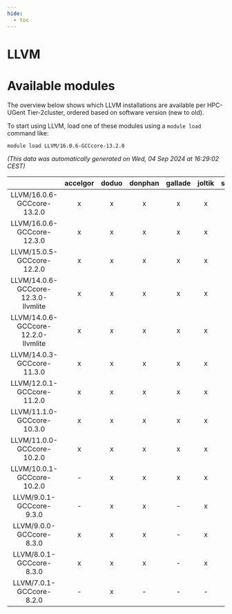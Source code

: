 ```yaml
---
hide:
  - toc
---
```


LLVM
====

# Available modules


The overview below shows which LLVM installations are available per HPC-UGent Tier-2cluster, ordered based on software version (new to old).

To start using LLVM, load one of these modules using a `module load` command like:

```shell
module load LLVM/16.0.6-GCCcore-13.2.0
```

*(This data was automatically generated on Wed, 04 Sep 2024 at 16:29:02 CEST)*  

| |accelgor|doduo|donphan|gallade|joltik|shinx|skitty|
| :---: | :---: | :---: | :---: | :---: | :---: | :---: | :---: |
|LLVM/16.0.6-GCCcore-13.2.0|x|x|x|x|x|x|x|
|LLVM/16.0.6-GCCcore-12.3.0|x|x|x|x|x|x|x|
|LLVM/15.0.5-GCCcore-12.2.0|x|x|x|x|x|x|x|
|LLVM/14.0.6-GCCcore-12.3.0-llvmlite|x|x|x|x|x|x|x|
|LLVM/14.0.6-GCCcore-12.2.0-llvmlite|x|x|x|x|x|-|x|
|LLVM/14.0.3-GCCcore-11.3.0|x|x|x|x|x|x|x|
|LLVM/12.0.1-GCCcore-11.2.0|x|x|x|x|x|-|x|
|LLVM/11.1.0-GCCcore-10.3.0|x|x|x|x|x|-|x|
|LLVM/11.0.0-GCCcore-10.2.0|x|x|x|x|x|-|x|
|LLVM/10.0.1-GCCcore-10.2.0|-|x|x|x|x|-|x|
|LLVM/9.0.1-GCCcore-9.3.0|-|x|x|-|x|-|x|
|LLVM/9.0.0-GCCcore-8.3.0|x|x|x|-|x|-|x|
|LLVM/8.0.1-GCCcore-8.3.0|x|x|x|-|x|-|x|
|LLVM/7.0.1-GCCcore-8.2.0|-|x|-|-|-|-|-|
